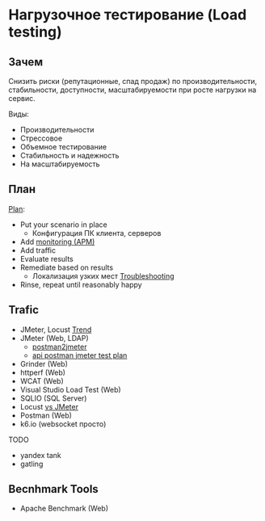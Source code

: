 # Нагрузочное тестирование (Load testing)

## Зачем

Снизить риски (репутационные, спад продаж) по производительности, стабильности, доступности, масштабируемости при росте нагрузки на сервис.

Виды:

- Производительности
- Стрессовое
- Объемное тестирование
- Стабильность и надежность
- На масштабируемость

## План

[Plan](https://serverfault.com/a/350463):

- Put your scenario in place
  - Конфигурация ПК клиента, серверов
- Add [monitoring (APM)](../../observability/monitoring.md)
- Add traffic
- Evaluate results
- Remediate based on results
	- Локализация узких мест [Troubleshooting](../../troubleshooting.md)
- Rinse, repeat until reasonably happy

## Trafic

- JMeter, Locust [Trend](https://trends.google.ru/trends/explore?date=today%205-y&q=jmeter,locust,gatling,loadrunner&hl=ru)
- JMeter (Web, LDAP)
	- [postman2jmeter](https://hatchjs.com/jmeter-import-postman-collection/)
	- [api postman jmeter test plan](https://www.postman.com/postman/workspace/postman-public-workspace/documentation/12959542-805366ba-5684-44d1-b75c-f47885c3c87a)
- Grinder (Web)
- httperf (Web)
- WCAT (Web)
- Visual Studio Load Test (Web)
- SQLIO (SQL Server)
- Locust
	[vs JMeter](https://www.blazemeter.com/blog/jmeter-vs-locust)
- Postman (Web)
- k6.io (websocket просто)

TODO

- yandex tank
- gatling

## Becnhmark Tools

- Apache Benchmark (Web)
